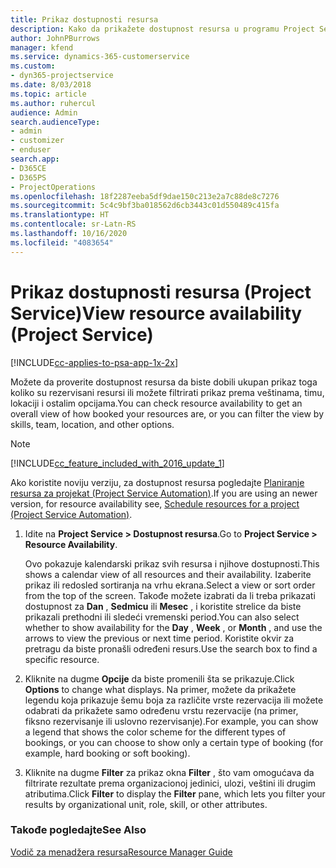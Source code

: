 ```yaml
---
title: Prikaz dostupnosti resursa
description: Kako da prikažete dostupnost resursa u programu Project Service
author: JohnPBurrows
manager: kfend
ms.service: dynamics-365-customerservice
ms.custom:
- dyn365-projectservice
ms.date: 8/03/2018
ms.topic: article
ms.author: ruhercul
audience: Admin
search.audienceType:
- admin
- customizer
- enduser
search.app:
- D365CE
- D365PS
- ProjectOperations
ms.openlocfilehash: 18f2287eeba5df9dae150c213e2a7c88de8c7276
ms.sourcegitcommit: 5c4c9bf3ba018562d6cb3443c01d550489c415fa
ms.translationtype: HT
ms.contentlocale: sr-Latn-RS
ms.lasthandoff: 10/16/2020
ms.locfileid: "4083654"
---
```

# <a name="view-resource-availability-project-service"></a><span data-ttu-id="7a06b-103">Prikaz dostupnosti resursa (Project Service)</span><span class="sxs-lookup"><span data-stu-id="7a06b-103">View resource availability (Project Service)</span></span>

[!INCLUDE[cc-applies-to-psa-app-1x-2x](../includes/cc-applies-to-psa-app-1x-2x.md)]

<span data-ttu-id="7a06b-104">Možete da proverite dostupnost resursa da biste dobili ukupan prikaz toga koliko su rezervisani resursi ili možete filtrirati prikaz prema veštinama, timu, lokaciji i ostalim opcijama.</span><span class="sxs-lookup"><span data-stu-id="7a06b-104">You can check resource availability to get an overall view of how booked your resources are, or you can filter the view by skills, team, location, and other options.</span></span>  
  
> [!NOTE]
> [!INCLUDE[cc_feature_included_with_2016_update_1](../includes/cc-feature-included-with-2016-update-1.md)]  
> 
>  <span data-ttu-id="7a06b-105">Ako koristite noviju verziju, za dostupnost resursa pogledajte [Planiranje resursa za projekat (Project Service Automation)](../psa/schedule-resources-project.md).</span><span class="sxs-lookup"><span data-stu-id="7a06b-105">If you are using an newer version, for resource availability see, [Schedule resources for a project (Project Service Automation)](../psa/schedule-resources-project.md).</span></span>  

1. <span data-ttu-id="7a06b-106">Idite na **Project Service > Dostupnost resursa**.</span><span class="sxs-lookup"><span data-stu-id="7a06b-106">Go to **Project Service > Resource Availability**.</span></span>  

    <span data-ttu-id="7a06b-107">Ovo pokazuje kalendarski prikaz svih resursa i njihove dostupnosti.</span><span class="sxs-lookup"><span data-stu-id="7a06b-107">This shows a calendar view of all resources and their availability.</span></span> <span data-ttu-id="7a06b-108">Izaberite prikaz ili redosled sortiranja na vrhu ekrana.</span><span class="sxs-lookup"><span data-stu-id="7a06b-108">Select a view or sort order from the top of the screen.</span></span> <span data-ttu-id="7a06b-109">Takođe možete izabrati da li treba prikazati dostupnost za **Dan** , **Sedmicu** ili **Mesec** , i koristite strelice da biste prikazali prethodni ili sledeći vremenski period.</span><span class="sxs-lookup"><span data-stu-id="7a06b-109">You can also select whether to show availability for the **Day** , **Week** , or **Month** , and use the arrows to view the previous or next time period.</span></span> <span data-ttu-id="7a06b-110">Koristite okvir za pretragu da biste pronašli određeni resurs.</span><span class="sxs-lookup"><span data-stu-id="7a06b-110">Use the search box to find a specific resource.</span></span>  

2. <span data-ttu-id="7a06b-111">Kliknite na dugme **Opcije** da biste promenili šta se prikazuje.</span><span class="sxs-lookup"><span data-stu-id="7a06b-111">Click **Options** to change what displays.</span></span> <span data-ttu-id="7a06b-112">Na primer, možete da prikažete legendu koja prikazuje šemu boja za različite vrste rezervacija ili možete odabrati da prikažete samo određenu vrstu rezervacije (na primer, fiksno rezervisanje ili uslovno rezervisanje).</span><span class="sxs-lookup"><span data-stu-id="7a06b-112">For example, you can show a legend that shows the color scheme for the different types of bookings, or you can choose to show only a certain type of booking (for example, hard booking or soft booking).</span></span>  

3. <span data-ttu-id="7a06b-113">Kliknite na dugme **Filter** za prikaz okna **Filter** , što vam omogućava da filtrirate rezultate prema organizacionoj jedinici, ulozi, veštini ili drugim atributima.</span><span class="sxs-lookup"><span data-stu-id="7a06b-113">Click **Filter** to display the **Filter** pane, which lets you filter your results by organizational unit, role, skill, or other attributes.</span></span>  

### <a name="see-also"></a><span data-ttu-id="7a06b-114">Takođe pogledajte</span><span class="sxs-lookup"><span data-stu-id="7a06b-114">See Also</span></span>  
 [<span data-ttu-id="7a06b-115">Vodič za menadžera resursa</span><span class="sxs-lookup"><span data-stu-id="7a06b-115">Resource Manager Guide</span></span>](../psa/resource-manager-guide.md)
